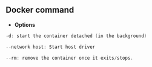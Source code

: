 ## Docker command
- **Options**
```c
-d: start the container detached (in the background)

--network host: Start host driver

--rm: remove the container once it exits/stops. 
```
